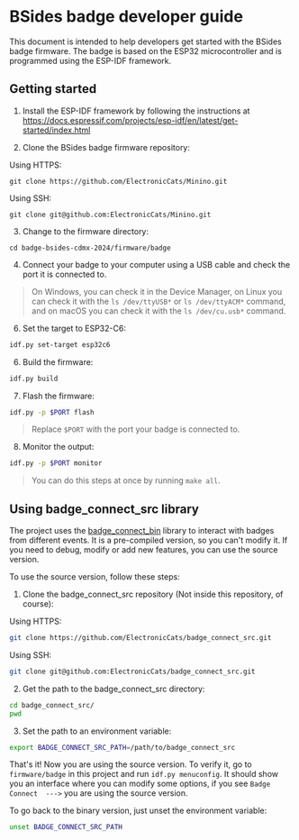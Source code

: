 # BSides badge developer guide

This document is intended to help developers get started with the BSides badge firmware. The badge is based on the ESP32 microcontroller and is programmed using the ESP-IDF framework.

## Getting started

1. Install the ESP-IDF framework by following the instructions at https://docs.espressif.com/projects/esp-idf/en/latest/get-started/index.html

2. Clone the BSides badge firmware repository:

Using HTTPS:
```
git clone https://github.com/ElectronicCats/Minino.git
```

Using SSH:
```
git clone git@github.com:ElectronicCats/Minino.git
```

3. Change to the firmware directory:
```
cd badge-bsides-cdmx-2024/firmware/badge
```

4. Connect your badge to your computer using a USB cable and check the port it is connected to.

> On Windows, you can check it in the Device Manager, on Linux you can check it with the `ls /dev/ttyUSB*` or `ls /dev/ttyACM*` command, and on macOS you can check it with the `ls /dev/cu.usb*` command.

6. Set the target to ESP32-C6:

```bash
idf.py set-target esp32c6
```

6. Build the firmware:

```bash
idf.py build
```

7. Flash the firmware:

```bash
idf.py -p $PORT flash
```

> Replace `$PORT` with the port your badge is connected to.

8. Monitor the output:

```bash
idf.py -p $PORT monitor
```

> You can do this steps at once by running `make all`.

## Using badge_connect_src library

The project uses the [badge_connect_bin](https://github.com/ElectronicCats/badge_connect_bin) library to interact with badges from different events. It is a pre-compiled version, so you can't modify it. If you need to debug, modify or add new features, you can use the source version.

To use the source version, follow these steps:

1. Clone the badge_connect_src repository (Not inside this repository, of course):

Using HTTPS:

```bash
git clone https://github.com/ElectronicCats/badge_connect_src.git
```

Using SSH:

```bash
git clone git@github.com:ElectronicCats/badge_connect_src.git
```

2. Get the path to the badge_connect_src directory:

```bash
cd badge_connect_src/
pwd
```

3. Set the path to an environment variable:

```bash
export BADGE_CONNECT_SRC_PATH=/path/to/badge_connect_src
```

That's it! Now you are using the source version. To verify it, go to `firmware/badge` in this project and run `idf.py menuconfig`. It should show you an interface where you can modify some options, if you see `Badge Connect  --->` you are using the source version.

To go back to the binary version, just unset the environment variable:

```bash
unset BADGE_CONNECT_SRC_PATH
```
